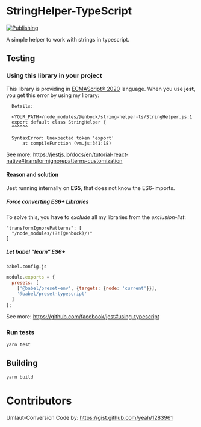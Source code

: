 # StringHelper-TypeScript
[![Publishing](https://github.com/enbock/String-Helper-TS/workflows/Test%20and%20Publish/badge.svg)](https://github.com/enbock/String-Helper-TS/actions)

A simple helper to work with strings in typescript.

## Testing
### Using this library in your project
This library is providing in [ECMAScript® 2020] language. When you use **jest**,
you get this error by using my library:
```text
  Details:
  
  <YOUR_PATH>/node_modules/@enbock/string-helper-ts/StringHelper.js:1
  export default class StringHelper {
  ^^^^^^
  
  SyntaxError: Unexpected token 'export'
      at compileFunction (vm.js:341:18)
```

See more: https://jestjs.io/docs/en/tutorial-react-native#transformignorepatterns-customization
#### Reason and solution
Jest running internally on **ES5**, that does not know the ES6-imports.
##### Force converting ES6+ Libraries
To solve this, you have to *exclude* all my libraries from the *exclusion-list*:
```
"transformIgnorePatterns": [
  "/node_modules/(?!(@enbock)/)"
]
```
##### Let babel "learn" ES6+
`babel.config.js`
```js
module.exports = {
  presets: [
    ['@babel/preset-env', {targets: {node: 'current'}}],
    '@babel/preset-typescript'
  ]
};
```
See more: https://github.com/facebook/jest#using-typescript
### Run tests
```shell script
yarn test
```

## Building
```shell script
yarn build
```


# Contributors
Umlaut-Conversion Code by: https://gist.github.com/yeah/1283961

[ECMAScript® 2020]:https://tc39.es/ecma262/
